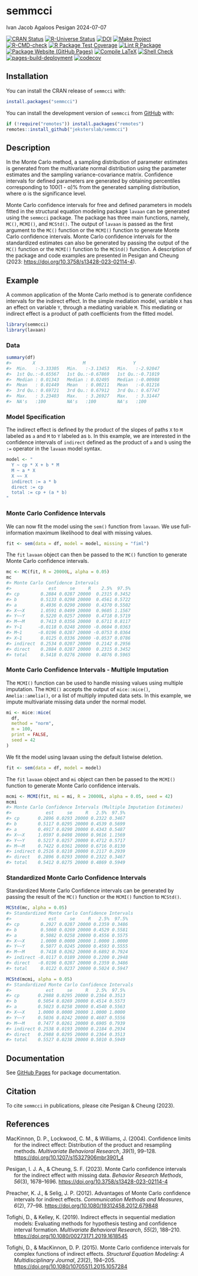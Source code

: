 semmcci
================
Ivan Jacob Agaloos Pesigan
2024-07-07

<!-- README.md is generated from .setup/readme/README.Rmd. Please edit that file -->

<!-- badges: start -->

[![CRAN
Status](https://www.r-pkg.org/badges/version/semmcci)](https://cran.r-project.org/package=semmcci)
[![R-Universe
Status](https://jeksterslab.r-universe.dev/badges/semmcci)](https://jeksterslab.r-universe.dev)
[![DOI](https://zenodo.org/badge/DOI/10.3758/s13428-023-02114-4.svg)](https://doi.org/10.3758/s13428-023-02114-4)
[![Make
Project](https://github.com/jeksterslab/semmcci/actions/workflows/make.yml/badge.svg)](https://github.com/jeksterslab/semmcci/actions/workflows/make.yml)
[![R-CMD-check](https://github.com/jeksterslab/semmcci/actions/workflows/check-full.yml/badge.svg)](https://github.com/jeksterslab/semmcci/actions/workflows/check-full.yml)
[![R Package Test
Coverage](https://github.com/jeksterslab/semmcci/actions/workflows/test-coverage.yml/badge.svg)](https://github.com/jeksterslab/semmcci/actions/workflows/test-coverage.yml)
[![Lint R
Package](https://github.com/jeksterslab/semmcci/actions/workflows/lint.yml/badge.svg)](https://github.com/jeksterslab/semmcci/actions/workflows/lint.yml)
[![Package Website (GitHub
Pages)](https://github.com/jeksterslab/semmcci/actions/workflows/pkgdown-gh-pages.yml/badge.svg)](https://github.com/jeksterslab/semmcci/actions/workflows/pkgdown-gh-pages.yml)
[![Compile
LaTeX](https://github.com/jeksterslab/semmcci/actions/workflows/latex.yml/badge.svg)](https://github.com/jeksterslab/semmcci/actions/workflows/latex.yml)
[![Shell
Check](https://github.com/jeksterslab/semmcci/actions/workflows/shellcheck.yml/badge.svg)](https://github.com/jeksterslab/semmcci/actions/workflows/shellcheck.yml)
[![pages-build-deployment](https://github.com/jeksterslab/semmcci/actions/workflows/pages/pages-build-deployment/badge.svg)](https://github.com/jeksterslab/semmcci/actions/workflows/pages/pages-build-deployment)
[![codecov](https://codecov.io/gh/jeksterslab/semmcci/branch/main/graph/badge.svg?token=KVLUET3DJ6)](https://codecov.io/gh/jeksterslab/semmcci)
<!-- badges: end -->

## Installation

You can install the CRAN release of `semmcci` with:

``` r
install.packages("semmcci")
```

You can install the development version of `semmcci` from
[GitHub](https://github.com/jeksterslab/semmcci) with:

``` r
if (!require("remotes")) install.packages("remotes")
remotes::install_github("jeksterslab/semmcci")
```

## Description

In the Monte Carlo method, a sampling distribution of parameter
estimates is generated from the multivariate normal distribution using
the parameter estimates and the sampling variance-covariance matrix.
Confidence intervals for defined parameters are generated by obtaining
percentiles corresponding to 100(1 - α)% from the generated sampling
distribution, where α is the significance level.

Monte Carlo confidence intervals for free and defined parameters in
models fitted in the structural equation modeling package `lavaan` can
be generated using the `semmcci` package. The package has three main
functions, namely, `MC()`, `MCMI()`, and `MCStd()`. The output of
`lavaan` is passed as the first argument to the `MC()` function or the
`MCMI()` function to generate Monte Carlo confidence intervals. Monte
Carlo confidence intervals for the standardized estimates can also be
generated by passing the output of the `MC()` function or the `MCMI()`
function to the `MCStd()` function. A description of the package and
code examples are presented in Pesigan and Cheung (2023:
<https://doi.org/10.3758/s13428-023-02114-4>).

## Example

A common application of the Monte Carlo method is to generate confidence
intervals for the indirect effect. In the simple mediation model,
variable `X` has an effect on variable `Y`, through a mediating variable
`M`. This mediating or indirect effect is a product of path coefficients
from the fitted model.

``` r
library(semmcci)
library(lavaan)
```

### Data

``` r
summary(df)
#>        X                  M                  Y           
#>  Min.   :-3.33305   Min.   :-3.13453   Min.   :-2.92047  
#>  1st Qu.:-0.65567   1st Qu.:-0.67869   1st Qu.:-0.71019  
#>  Median : 0.01343   Median : 0.02495   Median :-0.00988  
#>  Mean   : 0.01449   Mean   : 0.00211   Mean   :-0.01216  
#>  3rd Qu.: 0.69721   3rd Qu.: 0.67912   3rd Qu.: 0.67747  
#>  Max.   : 3.23403   Max.   : 3.26927   Max.   : 3.31447  
#>  NA's   :100        NA's   :100        NA's   :100
```

### Model Specification

The indirect effect is defined by the product of the slopes of paths `X`
to `M` labeled as `a` and `M` to `Y` labeled as `b`. In this example, we
are interested in the confidence intervals of `indirect` defined as the
product of `a` and `b` using the `:=` operator in the `lavaan` model
syntax.

``` r
model <- "
  Y ~ cp * X + b * M
  M ~ a * X
  X ~~ X
  indirect := a * b
  direct := cp
  total := cp + (a * b)
"
```

### Monte Carlo Confidence Intervals

We can now fit the model using the `sem()` function from `lavaan`. We
use full-information maximum likelihood to deal with missing values.

``` r
fit <- sem(data = df, model = model, missing = "fiml")
```

The `fit` `lavaan` object can then be passed to the `MC()` function to
generate Monte Carlo confidence intervals.

``` r
mc <- MC(fit, R = 20000L, alpha = 0.05)
mc
#> Monte Carlo Confidence Intervals
#>              est     se     R    2.5%  97.5%
#> cp        0.2884 0.0287 20000  0.2315 0.3452
#> b         0.5133 0.0298 20000  0.4561 0.5722
#> a         0.4936 0.0290 20000  0.4370 0.5502
#> X~~X      1.0591 0.0499 20000  0.9605 1.1567
#> Y~~Y      0.5220 0.0257 20000  0.4718 0.5719
#> M~~M      0.7413 0.0356 20000  0.6711 0.8117
#> Y~1      -0.0118 0.0248 20000 -0.0604 0.0363
#> M~1      -0.0196 0.0287 20000 -0.0753 0.0364
#> X~1       0.0125 0.0336 20000 -0.0537 0.0786
#> indirect  0.2534 0.0207 20000  0.2142 0.2956
#> direct    0.2884 0.0287 20000  0.2315 0.3452
#> total     0.5418 0.0276 20000  0.4876 0.5965
```

### Monte Carlo Confidence Intervals - Multiple Imputation

The `MCMI()` function can be used to handle missing values using
multiple imputation. The `MCMI()` accepts the output of `mice::mice()`,
`Amelia::amelia()`, or a list of multiply imputed data sets. In this
example, we impute multivariate missing data under the normal model.

``` r
mi <- mice::mice(
  df,
  method = "norm",
  m = 100,
  print = FALSE,
  seed = 42
)
```

We fit the model using lavaan using the default listwise deletion.

``` r
fit <- sem(data = df, model = model)
```

The `fit` `lavaan` object and `mi` object can then be passed to the
`MCMI()` function to generate Monte Carlo confidence intervals.

``` r
mcmi <- MCMI(fit, mi = mi, R = 20000L, alpha = 0.05, seed = 42)
mcmi
#> Monte Carlo Confidence Intervals (Multiple Imputation Estimates)
#>             est     se     R   2.5%  97.5%
#> cp       0.2896 0.0293 20000 0.2322 0.3467
#> b        0.5117 0.0295 20000 0.4539 0.5699
#> a        0.4917 0.0290 20000 0.4343 0.5487
#> X~~X     1.0597 0.0498 20000 0.9616 1.1569
#> Y~~Y     0.5217 0.0257 20000 0.4712 0.5717
#> M~~M     0.7422 0.0361 20000 0.6716 0.8130
#> indirect 0.2516 0.0210 20000 0.2117 0.2939
#> direct   0.2896 0.0293 20000 0.2322 0.3467
#> total    0.5412 0.0275 20000 0.4869 0.5949
```

### Standardized Monte Carlo Confidence Intervals

Standardized Monte Carlo Confidence intervals can be generated by
passing the result of the `MC()` function or the `MCMI()` function to
`MCStd()`.

``` r
MCStd(mc, alpha = 0.05)
#> Standardized Monte Carlo Confidence Intervals
#>              est     se     R   2.5%  97.5%
#> cp        0.2927 0.0287 20000 0.2359 0.3486
#> b         0.5060 0.0269 20000 0.4529 0.5581
#> a         0.5082 0.0258 20000 0.4556 0.5575
#> X~~X      1.0000 0.0000 20000 1.0000 1.0000
#> Y~~Y      0.5077 0.0245 20000 0.4593 0.5555
#> M~~M      0.7418 0.0262 20000 0.6892 0.7924
#> indirect -0.0117 0.0189 20000 0.2200 0.2948
#> direct   -0.0196 0.0287 20000 0.2359 0.3486
#> total     0.0122 0.0237 20000 0.5024 0.5947
```

``` r
MCStd(mcmi, alpha = 0.05)
#> Standardized Monte Carlo Confidence Intervals
#>             est     se     R   2.5%  97.5%
#> cp       0.2988 0.0295 20000 0.2364 0.3513
#> b        0.5054 0.0269 20000 0.4514 0.5573
#> a        0.5023 0.0258 20000 0.4540 0.5563
#> X~~X     1.0000 0.0000 20000 1.0000 1.0000
#> Y~~Y     0.5036 0.0242 20000 0.4607 0.5556
#> M~~M     0.7477 0.0261 20000 0.6905 0.7939
#> indirect 0.2538 0.0193 20000 0.2184 0.2934
#> direct   0.2988 0.0295 20000 0.2364 0.3513
#> total    0.5527 0.0238 20000 0.5010 0.5949
```

## Documentation

See [GitHub Pages](https://jeksterslab.github.io/semmcci/index.html) for
package documentation.

## Citation

To cite `semmcci` in publications, please cite Pesigan & Cheung (2023).

## References

<div id="refs" class="references csl-bib-body hanging-indent"
entry-spacing="0" line-spacing="2">

<div id="ref-MacKinnon-Lockwood-Williams-2004" class="csl-entry">

MacKinnon, D. P., Lockwood, C. M., & Williams, J. (2004). Confidence
limits for the indirect effect: Distribution of the product and
resampling methods. *Multivariate Behavioral Research*, *39*(1), 99–128.
<https://doi.org/10.1207/s15327906mbr3901_4>

</div>

<div id="ref-Pesigan-Cheung-2023" class="csl-entry">

Pesigan, I. J. A., & Cheung, S. F. (2023). Monte Carlo confidence
intervals for the indirect effect with missing data. *Behavior Research
Methods*, *56*(3), 1678–1696.
<https://doi.org/10.3758/s13428-023-02114-4>

</div>

<div id="ref-Preacher-Selig-2012" class="csl-entry">

Preacher, K. J., & Selig, J. P. (2012). Advantages of Monte Carlo
confidence intervals for indirect effects. *Communication Methods and
Measures*, *6*(2), 77–98. <https://doi.org/10.1080/19312458.2012.679848>

</div>

<div id="ref-Tofighi-Kelley-2019" class="csl-entry">

Tofighi, D., & Kelley, K. (2019). Indirect effects in sequential
mediation models: Evaluating methods for hypothesis testing and
confidence interval formation. *Multivariate Behavioral Research*,
*55*(2), 188–210. <https://doi.org/10.1080/00273171.2019.1618545>

</div>

<div id="ref-Tofighi-MacKinnon-2015" class="csl-entry">

Tofighi, D., & MacKinnon, D. P. (2015). Monte Carlo confidence intervals
for complex functions of indirect effects. *Structural Equation
Modeling: A Multidisciplinary Journal*, *23*(2), 194–205.
<https://doi.org/10.1080/10705511.2015.1057284>

</div>

</div>
